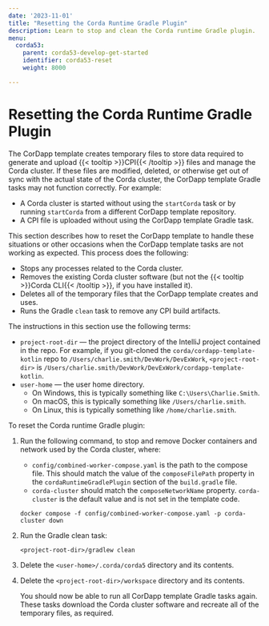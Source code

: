 ```yaml
---
date: '2023-11-01'
title: "Resetting the Corda Runtime Gradle Plugin"
description: Learn to stop and clean the Corda runtime Gradle plugin.
menu:
  corda53:
    parent: corda53-develop-get-started
    identifier: corda53-reset
    weight: 8000

---
```

# Resetting the Corda Runtime Gradle Plugin

The CorDapp template creates temporary files to store data required to generate and upload {{< tooltip >}}CPI{{< /tooltip >}} files and manage the Corda cluster.
If these files are modified, deleted, or otherwise get out of sync with the actual state of the Corda cluster, the CorDapp template Gradle tasks may not function correctly.
For example:

* A Corda cluster is started without using the `startCorda` task or by running `startCorda` from a different CorDapp template repository.
* A CPI file is uploaded without using the CorDapp template Gradle task.

This section describes how to reset the CorDapp template to handle these situations or other occasions when the CorDapp template tasks are not working as expected.
This process does the following:

* Stops any processes related to the Corda cluster.
* Removes the existing Corda cluster software (but not the {{< tooltip >}}Corda CLI{{< /tooltip >}}, if you have installed it).
* Deletes all of the temporary files that the CorDapp template creates and uses.
* Runs the Gradle `clean` task to remove any CPI build artifacts.

The instructions in this section use the following terms:

* `project-root-dir` — the project directory of the IntelliJ project contained in the repo.
   For example, if you git-cloned the `corda/cordapp-template-kotlin` repo to `/Users/charlie.smith/DevWork/DevExWork`, `<project-root-dir>` is `/Users/charlie.smith/DevWork/DevExWork/cordapp-template-kotlin`.
* `user-home` — the user home directory.
  * On Windows, this is typically something like `C:\Users\Charlie.Smith`.
  * On macOS, this is typically something like `/Users/charlie.smith`.
  * On Linux, this is typically something like `/home/charlie.smith`.

To reset the Corda runtime Gradle plugin:

1. Run the following command, to stop and remove Docker containers and network used by the Corda cluster, where:
   * `config/combined-worker-compose.yaml` is the path to the compose file. This should match the value of the `composeFilePath` property in the `cordaRuntimeGradlePlugin` section of the `build.gradle` file.
   * `corda-cluster` should match the `composeNetworkName` property. `corda-cluster` is the default value and is not set in the template code.

   ```shell
   docker compose -f config/combined-worker-compose.yaml -p corda-cluster down
   ```

1. Run the Gradle clean task:
   ```shell
   <project-root-dir>/gradlew clean
   ```
1. Delete the `<user-home>/.corda/corda5` directory and its contents.

1. Delete the `<project-root-dir>/workspace` directory and its contents.

   You should now be able to run all CorDapp template Gradle tasks again. These tasks download the Corda cluster software and recreate all of the temporary files, as required.
